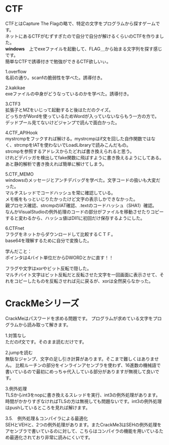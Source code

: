 # CTF
CTFとはCapture The Flagの略で、特定の文字をプログラムから探すゲームです。<br>
ネットにあるCTFがむずすぎたので自分で自分が解けるくらいのCTFを作りました。<br>
__windows__　上でexeファイルを起動して、FLAG＿から始まる文字列を探す感じです。<br>
簡単なCTFで誘導付きで勉強ができるCTF欲しいぃ。<br>

1.overflow<br>
名前の通り。scanfの脆弱性を学べた。誘導付き。<br>

2.kakikae<br>
exeファイルの中身がどうなっているのかを学べた。誘導付き。<br>

3.CTF3<br>
拡張子とMZをいじって起動すると後はただのクイズ。<br>どっちかがWordを使っているためWordが入っていないならもう一方の方で。<br>
デッドプール見てないけどジャンプで読んで面白かった。<br>

4.CTF_APIHook<br>
mystrcmpをフックすれば解ける。mystrcmpはif文を回した自作関数ではなく、strcmpをIATを使わないでLoadLibraryで読みこんだもの。<br>
strcmpを参照するアドレスからたどれば書き換えられると思う。<br>
けれどデバッガを検出してfake関数に飛ばすように書き換えるようにしてある。<br>
あと静的解析で書き換えれば簡単に解けてしまう。<br>

5.CTF_MEMO<br>
windowsのメッセージとアンチデバッグを学べた。文字コードの扱いも大変だった。<br>
マルチスレッドでコードハッシュを常に確認している。<br>
メモ帳をもっといじりたかったけど文字の表示しかできなかった。<br>
親プロセス確認、strcmpのIAT確認、.textのコードハッシュ（SHA1）確認。<br>
なんかVisualStudioの例外処理のコードの部分がファイルを移動させたりコピーすると変わるから、ハッシュ値はDll1に初回だけ保存するようにした。<br>

6.CTFnet<br>
フラグをネットからダウンロードして比較するＣＴＦ。<br>
base64を理解するために自分で変換した。

学んだこと：<br>
ポインタは4バイト単位だからDWORDとかに直す！！<br>

フラグや文字はxorやビット反転で隠した。<br>マルチバイト文字はビット反転だと反転させた文字を一回画面に表示させて、それをコピーしたものを反転させれば元に戻るが、xorは全然戻らなかった。<br>


# CrackMeシリーズ<br>
CrackMeはパスワードを求める問題です。
プログラムが求めている文字をプログラムから読み取って解きます。

1.対策なし<br>
ただのif文です。そのまま読むだけです。

2.jumpを読む<br>
無駄なジャンプ、文字の足し引き計算があります。そこまで難しくはありません。
比較ルーチンの部分をインラインアセンブラを使わず、16進数の機械語で書いているので最初にめっちゃ代入している部分がありますが無視して良いです。

3.例外処理<br>
TLSからint3をnopに書き換えるスレッドを実行、int3の例外処理があります。<br>
時間がかかりすぎなければTLSの方は無視しても問題ないです。int3の例外処理はpushしているところを見れば解けます。
  
3.5.　例外処理＆コンパイラによる最適化<br>
SEHとVEHと、2つの例外処理があります。またCrackMe3はSEHの例外処理をアセンブラで書いているのに対して、こちらはコンパイラの機能を用いているため最適化されており非常に読みにくいです。


